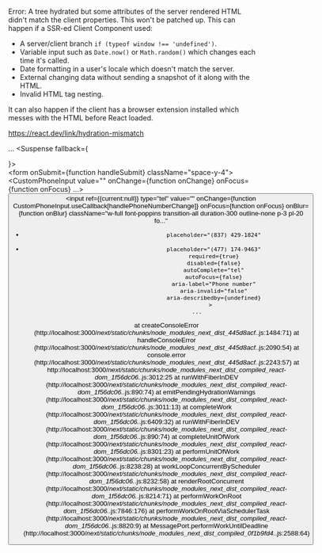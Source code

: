 Error: A tree hydrated but some attributes of the server rendered HTML didn't match the client properties. This won't be patched up. This can happen if a SSR-ed Client Component used:

- A server/client branch `if (typeof window !== 'undefined')`.
- Variable input such as `Date.now()` or `Math.random()` which changes each time it's called.
- Date formatting in a user's locale which doesn't match the server.
- External changing data without sending a snapshot of it along with the HTML.
- Invalid HTML tag nesting.

It can also happen if the client has a browser extension installed which messes with the HTML before React loaded.

https://react.dev/link/hydration-mismatch

  ...
    <Suspense fallback={<div>}>
      <SearchResultsContentMain>
        <div className="w-full max...">
          <div className="grid grid-...">
            <div>
            <div className="lg:col-span-1">
              <div className="sticky top-32">
                <FlightSearchFormVertical>
                  <div className="relative">
                    <div>
                    <div className="relative b...">
                      <div>
                      <form onSubmit={function handleSubmit} className="space-y-4">
                        <div>
                        <div>
                        <div className="relative g...">
                          <div>
                          <CustomPhoneInput value="" onChange={function onChange} onFocus={function onFocus} ...>
                            <div className="relative" ref={{current:null}}>
                              <div className="relative">
                                <button>
                                <input
                                  ref={{current:null}}
                                  type="tel"
                                  value=""
                                  onChange={function CustomPhoneInput.useCallback[handlePhoneNumberChange]}
                                  onFocus={function onFocus}
                                  onBlur={function onBlur}
                                  className="w-full font-poppins transition-all duration-300 outline-none p-3 pl-20 fo..."
+                                 placeholder="(837) 429-1824"
-                                 placeholder="(477) 174-9463"
                                  required={true}
                                  disabled={false}
                                  autoComplete="tel"
                                  autoFocus={false}
                                  aria-label="Phone number"
                                  aria-invalid="false"
                                  aria-describedby={undefined}
                                >
                        ...

    at createConsoleError (http://localhost:3000/_next/static/chunks/node_modules_next_dist_445d8acf._.js:1484:71)
    at handleConsoleError (http://localhost:3000/_next/static/chunks/node_modules_next_dist_445d8acf._.js:2090:54)
    at console.error (http://localhost:3000/_next/static/chunks/node_modules_next_dist_445d8acf._.js:2243:57)
    at http://localhost:3000/_next/static/chunks/node_modules_next_dist_compiled_react-dom_1f56dc06._.js:3012:25
    at runWithFiberInDEV (http://localhost:3000/_next/static/chunks/node_modules_next_dist_compiled_react-dom_1f56dc06._.js:890:74)
    at emitPendingHydrationWarnings (http://localhost:3000/_next/static/chunks/node_modules_next_dist_compiled_react-dom_1f56dc06._.js:3011:13)
    at completeWork (http://localhost:3000/_next/static/chunks/node_modules_next_dist_compiled_react-dom_1f56dc06._.js:6409:32)
    at runWithFiberInDEV (http://localhost:3000/_next/static/chunks/node_modules_next_dist_compiled_react-dom_1f56dc06._.js:890:74)
    at completeUnitOfWork (http://localhost:3000/_next/static/chunks/node_modules_next_dist_compiled_react-dom_1f56dc06._.js:8301:23)
    at performUnitOfWork (http://localhost:3000/_next/static/chunks/node_modules_next_dist_compiled_react-dom_1f56dc06._.js:8238:28)
    at workLoopConcurrentByScheduler (http://localhost:3000/_next/static/chunks/node_modules_next_dist_compiled_react-dom_1f56dc06._.js:8232:58)
    at renderRootConcurrent (http://localhost:3000/_next/static/chunks/node_modules_next_dist_compiled_react-dom_1f56dc06._.js:8214:71)
    at performWorkOnRoot (http://localhost:3000/_next/static/chunks/node_modules_next_dist_compiled_react-dom_1f56dc06._.js:7846:176)
    at performWorkOnRootViaSchedulerTask (http://localhost:3000/_next/static/chunks/node_modules_next_dist_compiled_react-dom_1f56dc06._.js:8820:9)
    at MessagePort.performWorkUntilDeadline (http://localhost:3000/_next/static/chunks/node_modules_next_dist_compiled_0f1b9fd4._.js:2588:64)